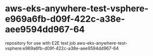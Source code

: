 # aws-eks-anywhere-test-vsphere-e969a6fb-d09f-422c-a38e-aee9594dd967-64
repository for use with E2E test job aws-eks-anywhere-test-vsphere:e969a6fb-d09f-422c-a38e-aee9594dd967-64
